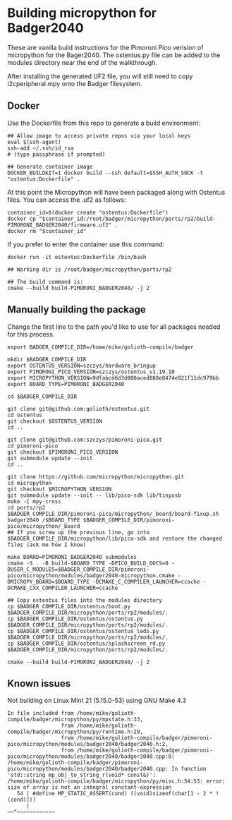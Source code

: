 # Building micropython for Badger2040

These are vanilla build instructions for the Pimoroni Pico verision of
micropython for the Bager2040. The ostentus.py file can be added to the modules
directory near the end of the walkthrough.

After installing the generated UF2 file, you will still need to copy
i2cperipheral.mpy onto the Badger filesystem.

## Docker

Use the Dockerfile from this repo to generate a build environment:

```
## Allow image to access private repos via your local keys
eval $(ssh-agent)
ssh-add ~/.ssh/id_rsa
# (type passphrase if prompted)

## Generate container image
DOCKER_BUILDKIT=1 docker build --ssh default=$SSH_AUTH_SOCK -t "ostentus:Dockerfile" .
```

At this point the Micropython will have been packaged along with Ostentus files.
You can access the .uf2 as follows:

```
container_id=$(docker create "ostentus:Dockerfile")
docker cp "$container_id:/root/badger/micropython/ports/rp2/build-PIMORONI_BADGER2040/firmware.uf2" .
docker rm "$container_id"
```

If you prefer to enter the container use this command:

```
docker run -it ostentus:Dockerfile /bin/bash

## Working dir is /root/badger/micropython/ports/rp2

## The build command is:
cmake --build build-PIMORONI_BADGER2040/ -j 2
```

## Manually building the package

Change the first line to the path you'd like to use for all packages needed for
this process.

```shell
export BADGER_COMPILE_DIR=/home/mike/golioth-compile/badger

mkdir $BADGER_COMPILE_DIR
export OSTENTUS_VERSION=szczys/hardware_bringup
export PIMORONI_PICO_VERSION=szczys/ostentus_v1.19.10
export MICROPYTHON_VERSION=9dfabcd6d3d080aced888e8474e921f11dc979bb
export BOARD_TYPE=PIMORONI_BADGER2040

cd $BADGER_COMPILE_DIR

git clone git@github.com:golioth/ostentus.git
cd ostentus
git checkout $OSTENTUS_VERSION
cd ..

git clone git@github.com:szczys/pimoroni-pico.git
cd pimoroni-pico
git checkout $PIMORONI_PICO_VERSION
git submodule update --init
cd ..

git clone https://github.com/micropython/micropython.git
cd micropython
git checkout $MICROPYTHON_VERSION
git submodule update --init -- lib/pico-sdk lib/tinyusb
make -C mpy-cross
cd ports/rp2
$BADGER_COMPILE_DIR/pimoroni-pico/micropython/_board/board-fixup.sh badger2040 /$BOARD_TYPE $BADGER_COMPILE_DIR/pimoroni-pico/micropython/_board
## If you screw up the previous line, go into $BADGER_COMPILE_DIR/micropython/lib/pico-sdk and restore the changed files (ask me how I know)

make BOARD=PIMORONI_BADGER2040 submodules
cmake -S . -B build-$BOARD_TYPE -DPICO_BUILD_DOCS=0 -DUSER_C_MODULES=$BADGER_COMPILE_DIR/pimoroni-pico/micropython/modules/badger2040-micropython.cmake -DMICROPY_BOARD=$BOARD_TYPE -DCMAKE_C_COMPILER_LAUNCHER=ccache -DCMAKE_CXX_COMPILER_LAUNCHER=ccache

## Copy ostentus files into the modules directory
cp $BADGER_COMPILE_DIR/ostentus/boot.py $BADGER_COMPILE_DIR/micropython/ports/rp2/modules/.
cp $BADGER_COMPILE_DIR/ostentus/ostentus.py $BADGER_COMPILE_DIR/micropython/ports/rp2/modules/.
cp $BADGER_COMPILE_DIR/ostentus/ostentus_leds.py $BADGER_COMPILE_DIR/micropython/ports/rp2/modules/.
cp $BADGER_COMPILE_DIR/ostentus/splashscreen_rd.py $BADGER_COMPILE_DIR/micropython/ports/rp2/modules/.

cmake --build build-PIMORONI_BADGER2040/ -j 2

```

## Known issues

Not building on Linux Mint 21 (5.15.0-53) using GNU Make 4.3

```shell
In file included from /home/mike/golioth-compile/badger/micropython/py/mpstate.h:33,
                 from /home/mike/golioth-compile/badger/micropython/py/runtime.h:29,
                 from /home/mike/golioth-compile/badger/pimoroni-pico/micropython/modules/badger2040/badger2040.h:2,
                 from /home/mike/golioth-compile/badger/pimoroni-pico/micropython/modules/badger2040/badger2040.cpp:8:
/home/mike/golioth-compile/badger/pimoroni-pico/micropython/modules/badger2040/badger2040.cpp: In function 'std::string mp_obj_to_string_r(void* const&)':
/home/mike/golioth-compile/badger/micropython/py/misc.h:54:53: error: size of array is not an integral constant-expression
   54 | #define MP_STATIC_ASSERT(cond) ((void)sizeof(char[1 - 2 * !(cond)]))
      |                                                   ~~^~~~~~~~~~~~~
```
